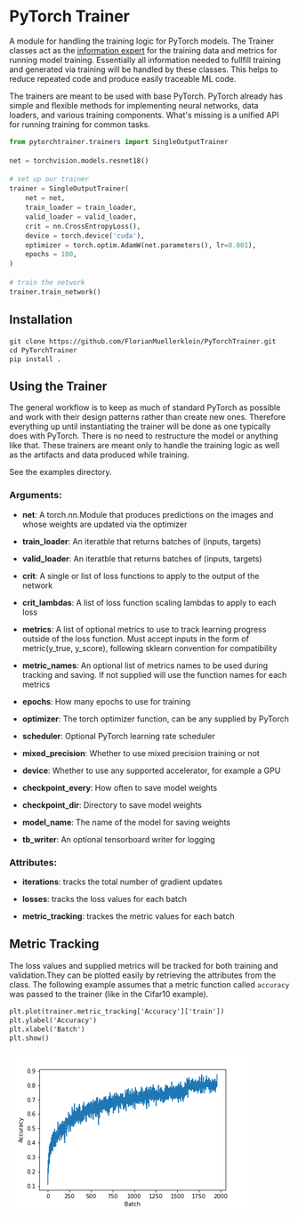 # PyTorch Trainer

A module for handling the training logic for PyTorch models. The Trainer classes act as the [information expert](https://en.wikipedia.org/wiki/GRASP_(object-oriented_design)#Information_expert) for the training data and metrics for running model training. Essentially all information needed to fullfill training and generated via training will be handled by these classes. This helps to reduce repeated code and produce easily traceable ML code.

The trainers are meant to be used with base PyTorch. PyTorch already has simple and flexible methods for implementing neural networks, data loaders, and various training components. What's missing is a unified API for running training for common tasks.

```python
from pytorchtrainer.trainers import SingleOutputTrainer

net = torchvision.models.resnet18()

# set up our trainer
trainer = SingleOutputTrainer(
    net = net,
    train_loader = train_loader,
    valid_loader = valid_loader,
    crit = nn.CrossEntropyLoss(),
    device = torch.device('cuda'),
    optimizer = torch.optim.AdamW(net.parameters(), lr=0.001),
    epochs = 100,
)

# train the network
trainer.train_network()
```

## Installation

```
git clone https://github.com/FlorianMuellerklein/PyTorchTrainer.git
cd PyTorchTrainer
pip install .
```

## Using the Trainer

The general workflow is to keep as much of standard PyTorch as possible and work with their design patterns rather than create new ones. Therefore everything up until instantiating the trainer will be done as one typically does with PyTorch. There is no need to restructure the model or anything like that. These trainers are meant only to handle the training logic as well as the artifacts and data produced while training.

See the examples directory.

### Arguments:

* **net**: A torch.nn.Module that produces predictions on the images
    and whose weights are updated via the optimizer

* **train_loader**: An iteratble that returns batches of (inputs, targets)

* **valid_loader**: An iteratble that returns batches of (inputs, targets)

* **crit**: A single or list of loss functions to apply to the output of the network

* **crit_lambdas**: A list of loss function scaling lambdas to apply to each loss

* **metrics**: A list of optional metrics to use to track learning progress outside of the loss function.
    Must accept inputs in the form of metric(y_true, y_score), following sklearn convention for compatibility

* **metric_names**: An optional list of metrics names to be used during tracking and saving. If not supplied
    will use the function names for each metrics

* **epochs**: How many epochs to use for training

* **optimizer**: The torch optimizer function, can be any supplied by PyTorch

* **scheduler**: Optional PyTorch learning rate scheduler

* **mixed_precision**: Whether to use mixed precision training or not

* **device**: Whether to use any supported accelerator, for example a GPU

* **checkpoint_every**: How often to save model weights

* **checkpoint_dir**: Directory to save model weights

* **model_name**: The name of the model for saving weights

* **tb_writer**: An optional tensorboard writer for logging

### Attributes:

* **iterations**: tracks the total number of gradient updates

* **losses**: tracks the loss values for each batch

* **metric_tracking**: trackes the metric values for each batch

## Metric Tracking

The loss values and supplied metrics will be tracked for both training and validation.They can be plotted easily by retrieving the attributes from the class. The following example assumes that a metric function called `accuracy` was passed to the trainer (like in the Cifar10 example).

```
plt.plot(trainer.metric_tracking['Accuracy']['train'])
plt.ylabel('Accuracy')
plt.xlabel('Batch')
plt.show()
```

![](imgs/pytorchtrainer_train-accs.png)